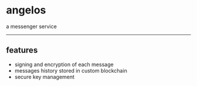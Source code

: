# angelos

a messenger service

---

## features

* signing and encryption of each message
* messages history stored in custom blockchain
* secure key management
